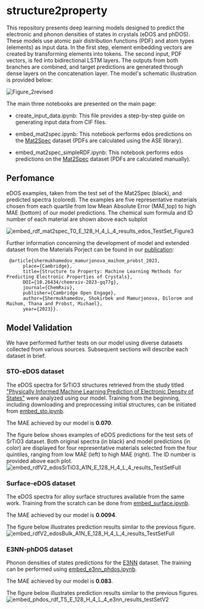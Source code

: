 # structure2property

This repository presents deep learning models designed to predict the electronic and phonon densities of states in crystals (eDOS and phDOS). These models use atomic pair distribution functions (PDF) and atom types (elements) as input data. In the first step, element embedding vectors are created by transforming elements into tokens. The second input, PDF vectors, is fed into bidirectional LSTM layers. The outputs from both branches are combined, and target predictions are generated through dense layers on the concatenation layer. The model's schematic illustration is provided below:

![Figure_2revised](https://github.com/dmamur/struct2prop/assets/129986239/cd7579e5-18b5-4e13-81c3-118456ab4449)

The main three notebooks are presented on the main page:
- create_input_data.ipynb: This file provides a step-by-step guide on generating input data from CIF files.

- embed_mat2spec.ipynb: This notebook performs edos predictions on the [Mat2Spec](https://github.com/gomes-lab/Mat2Spec) dataset (PDFs are calculated using the ASE library).
  
- embed_mat2spec_simpleRDF.ipynb: This notebook performs edos predictions on the [Mat2Spec](https://github.com/gomes-lab/Mat2Spec) dataset (PDFs are calculated manually).

## Perfomance
eDOS examples, taken from the test set of the Mat2Spec (black), and predicted spectra (colored). The examples are five representative materials chosen from each quartile from low Mean Absolute Error (MAE,top) to high MAE (bottom) of our model predictions. The chemical sum formula and ID number of each material are shown above each subplot

![embed_rdf_mat2spec_T0_E_128_H_4_L_4_results_edos_TestSet_Figure3](https://github.com/dmamur/struct2prop/assets/129986239/c0002b88-d49e-4107-953a-8470cc436215)







Further information concerning the development of model and extended dataset from the Materials Porject can be found in our [publication]([https://arxiv.org/abs/2309.09355](https://chemrxiv.org/engage/chemrxiv/article-details/6564ef0c29a13c4d47208248)):
```
 @article{shermukhamedov_mamurjonova_maihom_probst_2023,
      place={Cambridge},
      title={Structure to Property: Machine Learning Methods for Predicting Electronic Properties of Crystals},
      DOI={10.26434/chemrxiv-2023-gq77g},
      journal={ChemRxiv},
      publisher={Cambridge Open Engage},
      author={Shermukhamedov, Shokirbek and Mamurjonova, Dilorom and Maihom, Thana and Probst, Michael},
      year={2023}}.
```

## Model Validation
We have performed further tests on our model using diverse datasets collected from various sources. Subsequent sections will describe each dataset in brief.
### STO-eDOS dataset
The eDOS spectra for SrTiO3 structures retrieved from the study titled ["Physically Informed Machine Learning Prediction of Electronic Density of States"](https://pubs.acs.org/doi/abs/10.1021/acs.chemmater.1c04252) were analyzed using our model. 
Training from the beginning, including downloading and preprocessing initial structures, can be initiated from [embed_sto.ipynb](https://github.com/dmamur/struct2prop/blob/main/add/embed_sto.ipynb).

The MAE achieved by our model is **0.070**.

The figure below shows examples of eDOS predictions for the test sets of SrTiO3 dataset. Both original spectra (in black) and model predictions (in color) are displayed for four representative materials selected from the four quintiles, ranging from low MAE (left) to high MAE (right). The ID number is provided above each plot.
![embed_rdfV2_edosSrTiO3_A1N_E_128_H_4_L_4_results_TestSetFull](https://github.com/dmamur/struct2prop/assets/129986239/e645c56d-3236-4203-a979-40072eb99546)
### Surface-eDOS dataset
The eDOS spectra for alloy surface structures available from the same work. Training from the scratch can be done from [embed_surface.ipynb](https://github.com/dmamur/struct2prop/blob/main/add/embed_surface.ipynb). 

The MAE achieved by our model is **0.0094**. 

The figure below illustrates prediction results similar to the previous figure.
![embed_rdfV2_edosBulk_A1N_E_128_H_4_L_4_results_TestSetFull](https://github.com/dmamur/struct2prop/assets/129986239/91bf044d-932d-43a7-a465-e63a538ed047)
### E3NN-phDOS dataset
Phonon densities of states predictions for the [E3NN](https://github.com/zhantaochen/phonondos_e3nn) dataset. The training can be performed using [embed_e3nn_phdos.ipynb](https://github.com/dmamur/struct2prop/blob/main/add/embed_e3nn_phdos.ipynb). 

The MAE achieved by our model is **0.083**. 

The figure below illustrates prediction results similar to the previous figures.
![embed_phdos_rdf_T5_E_128_H_4_L_4_e3nn_results_testSetV2](https://github.com/dmamur/struct2prop/assets/129986239/9adbad45-c6ce-479d-a085-6c257b50f54e)
